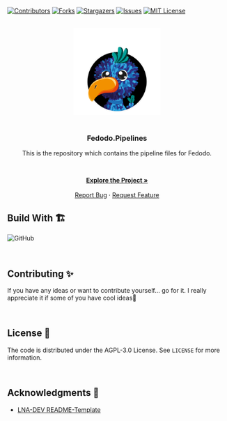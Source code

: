 <!-- VERSION: Fedodo.README.Template V1.0 -->

[![Contributors][contributors-shield]][contributors-url]
[![Forks][forks-shield]][forks-url]
[![Stargazers][stars-shield]][stars-url]
[![Issues][issues-shield]][issues-url]
[![MIT License][license-shield]][license-url]

<!-- PROJECT LOGO -->
<br />
<div align="center">
  <a href="https://fedodo.org">
    <img src="https://github.com/Fedodo/.github/blob/main/assets/logo%20and%20icons/Fedodo%20Circle%20Dark.png?raw=true" alt="Logo" width="200" height="200">
  </a>

<br>
<br>

### Fedodo.Pipelines

This is the repository which contains the pipeline files for Fedodo.

<p align="center">

<br />

<a href="https://fedodo.org"><strong>Explore the Project »</strong></a>
<br />
<br />
<a href="https://github.com/Fedodo/Fedodo.Pipelines/issues">Report Bug</a>
·
<a href="https://github.com/Fedodo/Fedodo.Pipelines/issues">Request Feature</a>
  </p>
</div>

## Build With 🏗️

![GitHub](https://img.shields.io/badge/github-%23121011.svg?style=for-the-badge&logo=github&logoColor=white)  

<br>

<!-- CONTRIBUTING -->
## Contributing ✨

If you have any ideas or want to contribute yourself... go for it. I really appreciate it if some of you have cool ideas🚀

<br>

<!-- LICENSE -->
## License 📝

The code is distributed under the AGPL-3.0 License. See `LICENSE` for more information.

<br>

<!-- ACKNOWLEDGMENTS -->
## Acknowledgments 🙏

- [LNA-DEV README-Template](https://github.com/lna-dev/README-Template)

<!-- MARKDOWN LINKS & IMAGES -->
[contributors-shield]: https://img.shields.io/github/contributors/Fedodo/Fedodo.Pipelines.svg?style=for-the-badge
[contributors-url]: https://github.com/Fedodo/Fedodo.Pipelines/graphs/contributors
[forks-shield]: https://img.shields.io/github/forks/Fedodo/Fedodo.Pipelines.svg?style=for-the-badge
[forks-url]: https://github.com/Fedodo/Fedodo.Pipelines/network/members
[stars-shield]: https://img.shields.io/github/stars/Fedodo/Fedodo.Pipelines.svg?style=for-the-badge
[stars-url]: https://github.com/Fedodo/Fedodo.Pipelines/stargazers
[issues-shield]: https://img.shields.io/github/issues/Fedodo/Fedodo.Pipelines.svg?style=for-the-badge
[issues-url]: https://github.com/Fedodo/Fedodo.Pipelines/issues
[license-shield]: https://img.shields.io/github/license/Fedodo/Fedodo.Pipelines.svg?style=for-the-badge
[license-url]: https://github.com/Fedodo/Fedodo.Pipelines/blob/master/LICENSE
